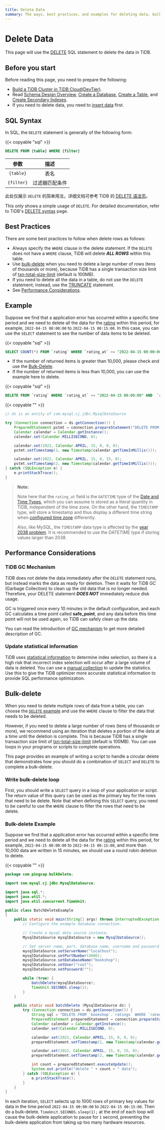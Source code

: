 ```yaml
---
title: Delete Data
summary: The ways, best practices, and examples for deleting data, bulk data deletion.
---
```


# Delete Data

This page will use the [DELETE](https://docs.pingcap.com/tidb/stable/sql-statement-delete) SQL statement to delete the data in TiDB.

## Before you start

Before reading this page, you need to prepare the following:

- [Build a TiDB Cluster in TiDB Cloud(DevTier)](/develop/build-cluster-in-cloud.md).
- Read [Schema Design Overview](/develop/schema-design-overview.md), [Create a Database](/develop/create-database.md), [Create a Table](/develop/create-table.md), and [Create Secondary Indexes](/develop/create-secondary-indexes.md).
- If you need to delete data, you need to [insert data](/develop/insert-data.md) first.

## SQL Syntax

In SQL, the `DELETE` statement is generally of the following form:

{{< copyable "sql" >}}

```sql
DELETE FROM {table} WHERE {filter}
```

|    参数    |      描述      |
| :--------: | :------------: |
| `{table}`  |      表名      |
| `{filter}` | 过滤器匹配条件 |

此处仅展示 `DELETE` 的简单用法，详细文档可参考 TiDB 的 [DELETE 语法页](https://docs.pingcap.com/zh/tidb/stable/sql-statement-delete)。

This only shows a simple usage of `DELETE`. For detailed documentation, refer to TiDB's [DELETE syntax](https://docs.pingcap.com/tidb/stable/sql-statement-delete) page.

## Best Practices

There are some best practices to follow when delete rows as follows:

- Always specify the `WHERE` clause in the delete statement. If the `DELETE` does not have a `WHERE` clause, TiDB will delete **_ALL ROWS_** within this table.
- Use [bulk-delete](#bulk-delete) when you need to delete a large number of rows (tens of thousands or more), because TiDB has a single transaction size limit of [txn-total-size-limit](https://docs.pingcap.com/tidb/stable/tidb-configuration-file#txn-total-size-limit) (default is 100MB).
- If you need to delete all the data in a table, do not use the `DELETE` statement; instead, use the [TRUNCATE](https://docs.pingcap.com/tidb/stable/sql-statement-truncate) statement.
- See [Performance Considerations](#performance-considerations).

## Example

Suppose we find that a application error has occurred within a specific time period and we need to delete all the data for the [rating](/develop/bookshop-schema-design.md#ratings-table) within this period, for example, `2022-04-15 00:00:00` to `2022-04-15 00:15:00`. In this case, you can use the `SELECT` statement to see the number of data items to be deleted.

{{< copyable "sql" >}}

```sql
SELECT COUNT(*) FROM `rating` WHERE `rating_at` >= "2022-04-15 00:00:00" AND  `rating_at` <= "2022-04-15 00:15:00";
```

- If the number of returned items is greater than 10,000, please check and use the [Bulk-Delete](#bulk-delete).
- If the number of returned items is less than 10,000, you can use the example here to delete.

<SimpleTab>
<div label="SQL" href="delete-sql">

{{< copyable "sql" >}}

```sql
DELETE FROM `rating` WHERE `rating_at` >= "2022-04-15 00:00:00" AND  `rating_at` <= "2022-04-15 00:15:00";
```

</div>

<div label="Java" href="delete-java">

{{< copyable "" >}}

```java
// ds is an entity of com.mysql.cj.jdbc.MysqlDataSource

try (Connection connection = ds.getConnection()) {
    PreparedStatement pstmt = connection.prepareStatement("DELETE FROM `rating` WHERE `rating_at` >= ? AND  `rating_at` <= ?");
    Calendar calendar = Calendar.getInstance();
    calendar.set(Calendar.MILLISECOND, 0);

    calendar.set(2022, Calendar.APRIL, 15, 0, 0, 0);
    pstmt.setTimestamp(1, new Timestamp(calendar.getTimeInMillis()));

    calendar.set(2022, Calendar.APRIL, 15, 0, 15, 0);
    pstmt.setTimestamp(2, new Timestamp(calendar.getTimeInMillis()));
} catch (SQLException e) {
    e.printStackTrace();
}
```

</div>
</SimpleTab>

> **Note:**
>
> Note here that the `rating_at` field is the `DATETIME` type of the [Date and Time Types](https://docs.pingcap.com/tidb/stable/data-type-date-and-time), which you can assume is stored as a literal quantity in TiDB, independent of the time zone. On the other hand, the `TIMESTAMP` type, will store a timestamp and thus display a different time string when [configured time zone](https://docs.pingcap.com/tidb/stable/configure-time-zone) differently.
>
> Also, like MySQL, the `TIMESTAMP` data type is affected by the [year 2038 problem](https://en.wikipedia.org/wiki/Year_2038_problem). It is recommended to use the DATETIME type if storing values larger than 2038.

## Performance Considerations

### TiDB GC Mechanism

TiDB does not delete the data immediately after the `DELETE` statement runs, but instead marks the data as ready for deletion. Then it waits for TiDB GC (Garbage Collection) to clean up the old data that is no longer needed. Therefore, your DELETE statement **_DOES NOT_** immediately reduce disk usage.

GC is triggered once every 10 minutes in the default configuration, and each GC calculates a time point called **safe_point**, and any data before this time point will not be used again, so TiDB can safely clean up the data.

You can read the introduction of [GC mechanism](https://docs.pingcap.com/tidb/stable/garbage-collection-overview) to get more detailed description of GC.

### Update statistical information

TiDB uses [statistical information](https://docs.pingcap.com/tidb/stable/statistics) to determine index selection, so there is a high risk that incorrect index selection will occur after a large volume of data is deleted. You can use a [manual collection](https://docs.pingcap.com/tidb/stable/statistics#manual-collection) to update the statistics. Use this to give the TiDB optimizer more accurate statistical information to provide SQL performance optimization.

## Bulk-delete

When you need to delete multiple rows of data from a table, you can choose the [`DELETE` example](#example) and use the `WHERE` clause to filter the data that needs to be deleted.

However, if you need to delete a large number of rows (tens of thousands or more), we recommend using an iteration that deletes a portion of the data at a time until the deletion is complete. This is because TiDB has a single transaction size limit of [txn-total-size-limit](https://docs.pingcap.com/tidb/stable/tidb-configuration-file#txn-total-size-limit) (default is 100MB). You can use loops in your programs or scripts to complete operations.

This page provides an example of writing a script to handle a circular delete that demonstrates how you should do a combination of `SELECT` and `DELETE` to complete a bulk-delete.

### Write bulk-delete loop

First, you should write a `SELECT` query in a loop of your application or script. The return value of this query can be used as the primary key for the rows that need to be delete. Note that when defining this `SELECT` query, you need to be careful to use the `WHERE` clause to filter the rows that need to be delete.

### Bulk-delete Example

Suppose we find that a application error has occurred within a specific time period and we need to delete all the data for the [rating](/develop/bookshop-schema-design.md#ratings-table) within this period, for example, `2022-04-15 00:00:00` to `2022-04-15 00:15:00`, and more than 10,000 data are written in 15 minutes, we should use a round robin deletion to delete.

{{< copyable "" >}}

```java
package com.pingcap.bulkDelete;

import com.mysql.cj.jdbc.MysqlDataSource;

import java.sql.*;
import java.util.*;
import java.util.concurrent.TimeUnit;

public class BatchDeleteExample
{
    public static void main(String[] args) throws InterruptedException {
        // Configure the example database connection.

        // Create a mysql data source instance.
        MysqlDataSource mysqlDataSource = new MysqlDataSource();

        // Set server name, port, database name, username and password.
        mysqlDataSource.setServerName("localhost");
        mysqlDataSource.setPortNumber(4000);
        mysqlDataSource.setDatabaseName("bookshop");
        mysqlDataSource.setUser("root");
        mysqlDataSource.setPassword("");

        while (true) {
            batchDelete(mysqlDataSource);
            TimeUnit.SECONDS.sleep(1);
        }
    }

    public static void batchDelete (MysqlDataSource ds) {
        try (Connection connection = ds.getConnection()) {
            String sql = "DELETE FROM `bookshop`.`ratings` WHERE `rated_at` >= ? AND  `rated_at` <= ? LIMIT 1000";
            PreparedStatement preparedStatement = connection.prepareStatement(sql);
            Calendar calendar = Calendar.getInstance();
            calendar.set(Calendar.MILLISECOND, 0);

            calendar.set(2022, Calendar.APRIL, 15, 0, 0, 0);
            preparedStatement.setTimestamp(1, new Timestamp(calendar.getTimeInMillis()));

            calendar.set(2022, Calendar.APRIL, 15, 0, 15, 0);
            preparedStatement.setTimestamp(2, new Timestamp(calendar.getTimeInMillis()));

            int count = preparedStatement.executeUpdate();
            System.out.println("delete " + count + " data");
        } catch (SQLException e) {
            e.printStackTrace();
        }
    }
}
```

In each iteration, `SELECT` selects up to 1000 rows of primary key values for data in the time period `2022-04-15 00:00:00` to `2022-04-15 00:15:00`. Then do a bulk-delete. `TimeUnit.SECONDS.sleep(1);` at the end of each loop will cause the bulk-delete application to pause for `1` second, preventing the bulk-delete application from taking up too many hardware resources.